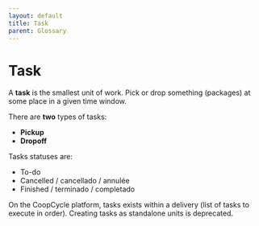 ```yaml
---
layout: default
title: Task
parent: Glossary
---
```


# Task

A **task** is the smallest unit of work. Pick or drop something (packages) at some place in a given time window.

There are **two** types of tasks:
- **Pickup**
- **Dropoff**

Tasks statuses are:
- To-do 
- Cancelled / cancellado / annulée
- Finished / terminado / completado

On the CoopCycle platform, tasks exists within a delivery (list of tasks to execute in order). Creating tasks as standalone units is deprecated.